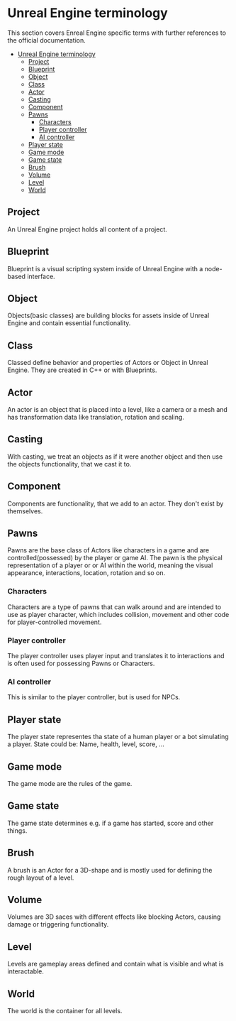 # Unreal Engine terminology
This section covers Enreal Engine specific terms with further references to the official documentation.

- [Unreal Engine terminology](#unreal-engine-terminology)
  - [Project](#project)
  - [Blueprint](#blueprint)
  - [Object](#object)
  - [Class](#class)
  - [Actor](#actor)
  - [Casting](#casting)
  - [Component](#component)
  - [Pawns](#pawns)
    - [Characters](#characters)
    - [Player controller](#player-controller)
    - [AI controller](#ai-controller)
  - [Player state](#player-state)
  - [Game mode](#game-mode)
  - [Game state](#game-state)
  - [Brush](#brush)
  - [Volume](#volume)
  - [Level](#level)
  - [World](#world)


## Project
An Unreal Engine project holds all content of a project.

## Blueprint
Blueprint is a visual scripting system inside of Unreal Engine with a node-based interface.

## Object
Objects(basic classes) are building blocks for assets inside of Unreal Engine and contain essential functionality.

## Class
Classed define behavior and properties of Actors or Object in Unreal Engine. They are created in C++ or with Blueprints.

## Actor
An actor is an object that is placed into a level, like a camera or a mesh and has transformation data like translation, rotation and scaling.

## Casting
With casting, we treat an objects as if it were another object and then use the objects functionality, that we cast it to.

## Component
Components are functionality, that we add to an actor. They don't exist by themselves.

## Pawns
Pawns are the base class of Actors like characters in a game and are controlled(possessed) by the player or game AI. The pawn is the physical representation of a player or or AI within the world, meaning the visual appearance, interactions, location, rotation and so on.

### Characters
Characters are a type of pawns that can walk around and are intended to use as player character, which includes collision, movement and other code for player-controlled movement.

### Player controller
The player controller uses player input and translates it to interactions and is often used for possessing Pawns or Characters.

### AI controller
This is similar to the player controller, but is used for NPCs.

## Player state
The player state representes tha state of a human player or a bot simulating a player. State could be: Name, health, level, score, ...

## Game mode
The game mode are the rules of the game.

## Game state
The game state determines e.g. if a game has started, score and other things.

## Brush
A brush is an Actor for a 3D-shape and is mostly used for defining the rough layout of a level.

## Volume
Volumes are 3D saces with different effects like blocking Actors, causing damage or triggering functionality.

## Level
Levels are gameplay areas defined and contain what is visible and what is interactable.

## World
The world is the container for all levels.